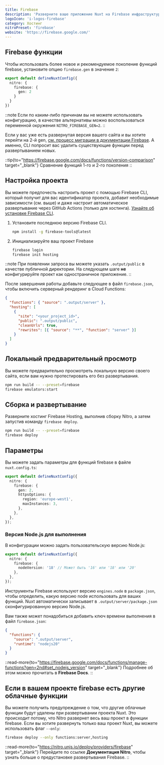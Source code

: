 ```yaml
---
title: Firebase
description: 'Разверните ваше приложение Nuxt на Firebase инфраструктуре.'
logoIcon: 'i-logos-firebase'
category: Хостинг
nitroPreset: 'firebase'
website: 'https://firebase.google.com/'
---
```


## Firebase функции

Чтобы использовать более новое и рекомендуемое поколение функций firebase, установите опцию `firebase.gen` в значение `2`:

```ts [nuxt.config.ts]
export default defineNuxtConfig({
  nitro: {
    firebase: {
      gen: 2
    }
  }
})
```

::note
Если по каким-либо причинам вы не можете использовать конфигурацию, в качестве альтернативы можно воспользоваться переменной окружения `NITRO_FIREBASE_GEN=2`.
::

Если у вас уже есть развернутая версия вашего сайта и вы хотите перейти на 2-й gen, [см. процесс миграции в документации Firebase](https://firebase.google.com/docs/functions/2nd-gen-upgrade). А именно, CLI попросит вас удалить существующие функции перед развертыванием новых.

::tip{to="https://firebase.google.com/docs/functions/version-comparison" target="_blank"}
Сравнение функций 1-го и 2-го поколения
::

## Настройка проекта

Вы можете предпочесть настроить проект с помощью Firebase CLI, который получит для вас идентификатор проекта, добавит необходимые зависимости (см. выше) и даже настроит автоматическое развертывание через GitHub Actions (только для хостинга). [Узнайте об установке Firebase CLI](https://firebase.google.com/docs/cli#windows-npm).

1. Установите последнюю версию Firebase CLI.

    ```bash [Terminal]
    npm install -g firebase-tools@latest
    ```

2. Инициализируйте ваш проект Firebase

    ```bash [Terminal]
    firebase login
    firebase init hosting
    ```

::note
При появлении запроса вы можете указать `.output/public` в качестве публичной директории. На следующем шаге **не** конфигурируйте проект как одностраничное приложение.
::

После завершения работы добавьте следующее в файл `firebase.json`, чтобы включить серверный рендеринг в Cloud Functions:

```json [firebase.json]
{
  "functions": { "source": ".output/server" },
  "hosting": [
    {
      "site": "<your_project_id>",
      "public": ".output/public",
      "cleanUrls": true,
      "rewrites": [{ "source": "**", "function": "server" }]
    }
  ]
}
```

## Локальный предварительный просмотр

Вы можете предварительно просмотреть локальную версию своего сайта, если вам нужно протестировать его без развертывания.

```bash
npm run build -- --preset=firebase
firebase emulators:start
```

## Сборка и развертывание

Разверните хостинг Firebase Hosting, выполнив сборку Nitro, а затем запустив команду `firebase deploy`.

```bash
npm run build -- --preset=firebase
firebase deploy
```

## Параметры

Вы можете задать параметры для функций firebase в файле `nuxt.config.ts`:

```ts [nuxt.config.ts]
export default defineNuxtConfig({
  nitro: {
    firebase: {
      gen: 2,
      httpsOptions: {
        region: 'europe-west1',
        maxInstances: 3,
      },
    },
  },
});
```

### Версия Node.js для выполнения

В конфигурации можно задать пользовательскую версию Node.js:

```ts [nuxt.config.ts]
export default defineNuxtConfig({
  nitro: {
    firebase: {
      nodeVersion: '18' // Может быть '16' или '18' или '20'
    },
  },
});
```

Инструменты Firebase используют версию `engines.node` в `package.json`, чтобы определить, какую версию node использовать для ваших функций. Nuxt автоматически записывает в `.output/server/package.json` сконфигурированную версию Node.js.

Вам также может понадобиться добавить ключ времени выполнения в файл `firebase.json`:

```json [firebase.json]
{
  "functions": {
    "source": ".output/server",
    "runtime": "nodejs20"
  }
}
```

::read-more{to="https://firebase.google.com/docs/functions/manage-functions?gen=2nd#set_nodejs_version" target="_blank"}
Подробнее об этом можно прочитать в **Firebase Docs**.
::

## Если в вашем проекте firebase есть другие облачные функции

Вы можете получить предупреждение о том, что другие облачные функции будут удалены при развертывании проекта Nuxt. Это происходит потому, что Nitro развернет весь ваш проект в функции firebase. Если вы хотите развернуть только ваш проект Nuxt, вы можете использовать флаг `--only`:

```bash
firebase deploy --only functions:server,hosting
```

::read-more{to="https://nitro.unjs.io/deploy/providers/firebase" target="_blank"}
Перейдите по ссылке **Документация Nitro**, чтобы узнать больше о предустановке развертывания Firebase.
::
